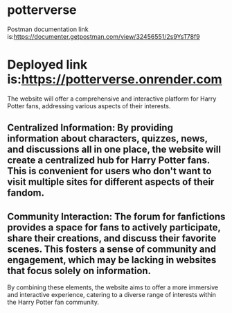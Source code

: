 # potterverse
Postman documentation link is:https://documenter.getpostman.com/view/32456551/2s9YsT78f9


# Deployed link is:https://potterverse.onrender.com

The website will offer a comprehensive and interactive platform for Harry Potter fans, addressing various aspects of their interests. 
## Centralized Information: By providing information about characters, quizzes, news, and discussions all in one place, the website will create a centralized hub for Harry Potter fans. This is convenient for users who don't want to visit multiple sites for different aspects of their fandom.
## Community Interaction: The forum for fanfictions provides a space for fans to actively participate, share their creations, and discuss their favorite scenes. This fosters a sense of community and engagement, which may be lacking in websites that focus solely on information.
By combining these elements, the website aims to offer a more immersive and interactive experience, catering to a diverse range of interests within the Harry Potter fan community.

